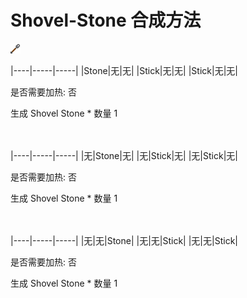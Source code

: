 # Shovel-Stone 合成方法

![Icon](06d8977188351204395899917d98cd54.png)

|----|-----|-----|
|Stone|无|无|
|Stick|无|无|
|Stick|无|无|

是否需要加热: 否

生成 Shovel Stone \* 数量 1
<br/> <br/> <br/> 

|----|-----|-----|
|无|Stone|无|
|无|Stick|无|
|无|Stick|无|

是否需要加热: 否

生成 Shovel Stone \* 数量 1
<br/> <br/> <br/> 

|----|-----|-----|
|无|无|Stone|
|无|无|Stick|
|无|无|Stick|

是否需要加热: 否

生成 Shovel Stone \* 数量 1
<br/> <br/> <br/> 

